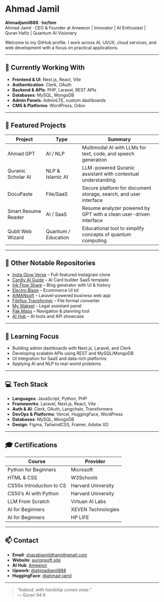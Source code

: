 # Ahmad Jamil

**Ahmadjamil888 · he/him**  
Ahmad Jamil · CEO & Founder at Ameenor | Innovator | AI Enthusiast | Quran Hafiz | Quantum AI Visionary

Welcome to my GitHub profile. I work across AI, UI/UX, cloud services, and web development with a focus on practical applications.

---

## 🔧 Currently Working With

- **Frontend & UI**: Next.js, React, Vite  
- **Authentication**: Clerk, OAuth  
- **Backend & APIs**: PHP, Laravel, REST APIs  
- **Databases**: MySQL, MongoDB  
- **Admin Panels**: AdminLTE, custom dashboards  
- **CMS & Platforms**: WordPress, Odoo  

---

## 📌 Featured Projects

| Project               | Type               | Summary                                                                 |
|----------------------|--------------------|-------------------------------------------------------------------------|
| Ahmad GPT            | AI / NLP           | Multimodal AI with LLMs for text, code, and speech generation          |
| Quranic Scholar AI   | NLP & Islamic AI   | LLM-powered Quranic assistant with contextual understanding             |
| DocuPaste            | File/SaaS          | Secure platform for document storage, search, and user interface       |
| Smart Resume Reader  | AI / SaaS          | Resume analyzer powered by GPT with a clean user-driven interface       |
| Qubit Web Wizard     | Quantum / Education| Educational tool to simplify concepts of quantum computing              |

---

## 📁 Other Notable Repositories

- [Insta Glow Verse](https://github.com/Ahmadjamil888/insta-glow-verse) – Full-featured Instagram clone
- [Cardly AI Guide](https://github.com/Ahmadjamil888/cardly-ai-guide) – AI Card builder SaaS template
- [Ink Flow Share](https://github.com/Ahmadjamil888/ink-flow-share) – Blog generator with UI & history
- [Electro Blaze](https://github.com/Ahmadjamil888/electro-blaze) – Ecommerce UI kit
- [AIMANsoft](https://github.com/Ahmadjamil888/aimansoft) – Laravel-powered business web app
- [Fileflux Transformer](https://github.com/Ahmadjamil888/fileflux-transformer) – File format converter
- [My Wakeel](https://github.com/Ahmadjamil888/my-wakeel) – Legal assistant panel
- [Pak Maps](https://github.com/Ahmadjamil888/pak-maps) – Navigation & planning tool
- [AI Hub](https://github.com/Ahmadjamil888/ai-hub) – AI tools and API showcase

---

## 🧠 Learning Focus

- Building admin dashboards with Next.js, Laravel, and Clerk  
- Developing scalable APIs using REST and MySQL/MongoDB  
- UI integration for SaaS and data-rich platforms  
- Applying AI and NLP to real-world problems  

---

## 💻 Tech Stack

- **Languages**: JavaScript, Python, PHP  
- **Frameworks**: Laravel, Next.js, React, Vite  
- **Auth & AI**: Clerk, OAuth, Langchain, Transformers  
- **DevOps & Platforms**: Vercel, HuggingFace, WordPress  
- **Databases**: MySQL, MongoDB  
- **Design**: Figma, TailwindCSS, Framer, Adobe XD  

---

## 🎓 Certifications

| Course                       | Provider             |
|-----------------------------|----------------------|
| Python for Beginners         | Microsoft            |
| HTML & CSS                   | W3Schools            |
| CS50x Introduction to CS     | Harvard University   |
| CS50’s AI with Python        | Harvard University   |
| LLM From Scratch             | Virtuan AI Labs      |
| AI for Beginners             | XEVEN Technologies   |
| AI for Beginners             | HP LIFE              |

---

## 📫 Contact

- **Email**: shazabjamildhami@gmail.com  
- **Website**: [aurionsoft.site](https://aurionsoft.site)  
- **AI Hub**: [Ameenor](https://ameenor.site)  
- **Upwork**: [@ahmadjamil888](https://www.upwork.com/freelancers/~014c823bb7c3247a6e?viewMode=1&n=11105)  
- **HuggingFace**: [@ahmad-jamil](https://huggingface.co/ahmad-jamil)  

---

> _“Indeed, with hardship comes ease.”_  
> — Quran 94:6
